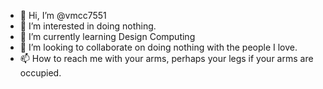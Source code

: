 - 👋 Hi, I’m @vmcc7551
- 👀 I’m interested in doing nothing.
- 🌱 I’m currently learning Design Computing
- 💞️ I’m looking to collaborate on doing nothing with the people I love.
- 📫 How to reach me with your arms, perhaps your legs if your arms are occupied.

<!---
vmcc7551/vmcc7551 is a ✨ special ✨ repository because its `README.md` (this file) appears on your GitHub profile.
You can click the Preview link to take a look at your changes.
--->
